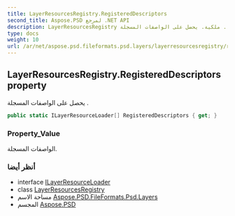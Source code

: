 ```yaml
---
title: LayerResourcesRegistry.RegisteredDescriptors
second_title: Aspose.PSD لمرجع .NET API
description: LayerResourcesRegistry ملكية. يحصل على الواصفات المسجلة .
type: docs
weight: 10
url: /ar/net/aspose.psd.fileformats.psd.layers/layerresourcesregistry/registereddescriptors/
---
```

## LayerResourcesRegistry.RegisteredDescriptors property

يحصل على الواصفات المسجلة .

```csharp
public static ILayerResourceLoader[] RegisteredDescriptors { get; }
```

### Property_Value

الواصفات المسجلة.

### أنظر أيضا

* interface [ILayerResourceLoader](../../ilayerresourceloader/)
* class [LayerResourcesRegistry](../)
* مساحة الاسم [Aspose.PSD.FileFormats.Psd.Layers](../../layerresourcesregistry/)
* المجسم [Aspose.PSD](../../../)


